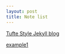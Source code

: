 ```yaml
---
layout: post
title: Note list
---
```


[Tufte Style Jekyll blog](general/2021-01-01-tuft-style-jekyll-blog)

[example1](preliminaries/introduction)